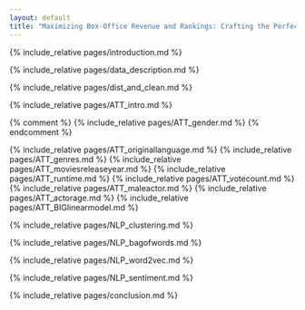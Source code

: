```yaml
---
layout: default
title: "Maximizing Box-Office Revenue and Rankings: Crafting the Perfect Movie Formula"
---
```



{% include_relative pages/introduction.md %}

{% include_relative pages/data_description.md %}

{% include_relative pages/dist_and_clean.md %}

{% include_relative pages/ATT_intro.md %}

{% comment %}
{% include_relative pages/ATT_gender.md %}
{% endcomment %}

{% include_relative pages/ATT_originallanguage.md %}
{% include_relative pages/ATT_genres.md %}
{% include_relative pages/ATT_moviesreleaseyear.md %}
{% include_relative pages/ATT_runtime.md %}
{% include_relative pages/ATT_votecount.md %}
{% include_relative pages/ATT_maleactor.md %}
{% include_relative pages/ATT_actorage.md %}
{% include_relative pages/ATT_BIGlinearmodel.md %}

{% include_relative pages/NLP_clustering.md %}


{% include_relative pages/NLP_bagofwords.md %}


{% include_relative pages/NLP_word2vec.md %}


{% include_relative pages/NLP_sentiment.md %}


{% include_relative pages/conclusion.md %}
